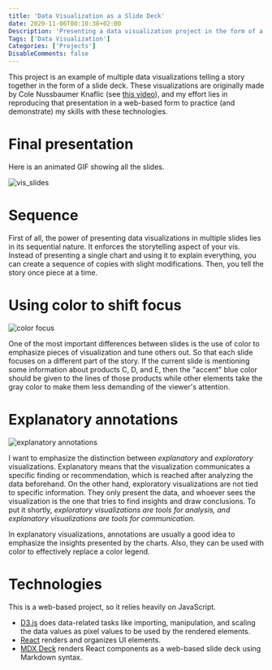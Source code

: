 ```yaml
---
title: 'Data Visualization as a Slide Deck'
date: 2020-11-06T00:10:38+02:00
Description: 'Presenting a data visualization project in the form of a slide deck.'
Tags: ['Data Visualization']
Categories: ['Projects']
DisableComments: false
---
```


This project is an example of multiple data visualizations telling a story
together in the form of a slide deck. These visualizations are originally
made by Cole Nussbaumer Knaflic (see [this video](https://youtu.be/X79o46W5plI)),
and my effort lies in reproducing that presentation in a web-based form to
practice (and demonstrate) my skills with these technologies.

# Final presentation

Here is an animated GIF showing all the slides.

![vis_slides](https://i.imgur.com/wp4Nmld.gif)

# Sequence

First of all, the power of presenting data visualizations in multiple slides
lies in its sequential nature. It enforces the storytelling aspect of your
vis. Instead of presenting a single chart and using it to explain everything,
you can create a sequence of copies with slight modifications. Then, you tell
the story once piece at a time.

# Using color to shift focus

![color focus](https://i.imgur.com/Z4IMqSu.png)

One of the most important differences between slides is the use of color to
emphasize pieces of visualization and tune others out. So that each slide
focuses on a different part of the story.  If the current slide is mentioning
some information about products C, D, and E, then the "accent" blue color should
be given to the lines of those products while other elements take the gray color
to make them less demanding of the viewer's attention.

# Explanatory annotations

![explanatory annotations](https://i.imgur.com/Ura9oZF.png)

I want to emphasize the distinction between _explanatory_ and _exploratory_
visualizations. Explanatory means that the visualization communicates a
specific finding or recommendation, which is reached after analyzing the data
beforehand. On the other hand, exploratory visualizations are not tied to
specific information. They only present the data, and whoever sees the
visualization is the one that tries to find insights and draw conclusions. To
put it shortly, _exploratory visualizations are tools for analysis, and
explanatory visualizations are tools for communication_.

In explanatory visualizations, annotations are usually a good idea to
emphasize the insights presented by the charts. Also, they can be used with
color to effectively replace a color legend.

# Technologies

This is a web-based project, so it relies heavily on JavaScript.

- [D3.js](https://d3js.org/) does data-related tasks like importing,
  manipulation, and scaling the data values as pixel values to be used by the
  rendered elements.
- [React](reactjs.org/) renders and organizes UI elements.
- [MDX Deck](https://mdx-deck.jxnblk.com/) renders React components as a
  web-based slide deck using Markdown syntax.
